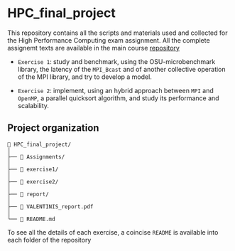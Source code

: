 # HPC_final_project

This repository contains all the scripts and materials used and collected for the High Performance Computing exam assignment. All the complete assignemt texts are available in the main course [repository](https://github.com/Foundations-of-HPC/High-Performance-Computing-2023/tree/main/ASSIGNMENTS)

- `Exercise 1`: study and benchmark, using the OSU-microbenchmark library, the latency of the `MPI_Bcast` and of another collective operation of the MPI library, and try to develop a model.

- `Exercise 2`: implement, using an hybrid approach between `MPI` and `OpenMP`, a parallel quicksort algorithm, and study its performance and scalability.

## Project organization
```
📂 HPC_final_project/
│ 
├── 📂 Assignments/
│ 
├── 📂 exercise1/
│ 
├── 📂 exercise2/
│
├── 📂 report/
│
├── 📝 VALENTINIS_report.pdf
│
└── 📰 README.md
```

To see all the details of each exercise, a coincise `README` is available into each folder of the repository